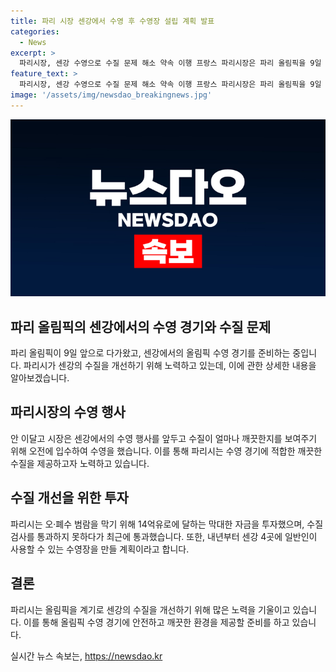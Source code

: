 ```yaml
---
title: 파리 시장 센강에서 수영 후 수영장 설립 계획 발표
categories:
  - News
excerpt: >
  파리시장, 센강 수영으로 수질 문제 해소 약속 이행 프랑스 파리시장은 파리 올림픽을 9일 앞두고 센강에서 수영을 펼치며 수질 문제에 대한 확신을 보였다. 14억유로의 자금을 들여 수질을 개선한 노력이 드디어 결과를 보여주고, 앞으로 일반인도 사용할 수 있는 수영장을 계획 중이라는 소식이 전해졌다. 파리 올림픽을 통해 센강의 변화를 보여주는 이 같은 행보는 지역사회와 환경에 대한 긍정적인 메시지를 전달하고 있다. (총 149자)
feature_text: >
  파리시장, 센강 수영으로 수질 문제 해소 약속 이행 프랑스 파리시장은 파리 올림픽을 9일 앞두고 센강에서 수영을 펼치며 수질 문제에 대한 확신을 보였다. 14억유로의 자금을 들여 수질을 개선한 노력이 드디어 결과를 보여주고, 앞으로 일반인도 사용할 수 있는 수영장을 계획 중이라는 소식이 전해졌다. 파리 올림픽을 통해 센강의 변화를 보여주는 이 같은 행보는 지역사회와 환경에 대한 긍정적인 메시지를 전달하고 있다. (총 149자)
image: '/assets/img/newsdao_breakingnews.jpg'
---
```


<p><img src="/assets/img/newsdao_breakingnews.jpg" alt="koreaapp 속보" /></p>

<h2 data-ke-size="size26">파리 올림픽의 센강에서의 수영 경기와 수질 문제</h2>

<p data-ke-size="size16">파리 올림픽이 9일 앞으로 다가왔고, 센강에서의 올림픽 수영 경기를 준비하는 중입니다. 파리시가 센강의 수질을 개선하기 위해 노력하고 있는데, 이에 관한 상세한 내용을 알아보겠습니다.</p>

<h2 data-ke-size="size24">파리시장의 수영 행사</h2>

<p data-ke-size="size16">안 이달고 시장은 센강에서의 수영 행사를 앞두고 수질이 얼마나 깨끗한지를 보여주기 위해 오전에 입수하여 수영을 했습니다. 이를 통해 파리시는 수영 경기에 적합한 깨끗한 수질을 제공하고자 노력하고 있습니다.</p>

<h2 data-ke-size="size24">수질 개선을 위한 투자</h2>

<p data-ke-size="size16">파리시는 오·폐수 범람을 막기 위해 14억유로에 달하는 막대한 자금을 투자했으며, 수질 검사를 통과하지 못하다가 최근에 통과했습니다. 또한, 내년부터 센강 4곳에 일반인이 사용할 수 있는 수영장을 만들 계획이라고 합니다.</p>

<h2 data-ke-size="size24">결론</h2>

<p data-ke-size="size16">파리시는 올림픽을 계기로 센강의 수질을 개선하기 위해 많은 노력을 기울이고 있습니다. 이를 통해 올림픽 수영 경기에 안전하고 깨끗한 환경을 제공할 준비를 하고 있습니다.</p>
실시간 뉴스 속보는, <a href="https://newsdao.kr" rel="dofollow">https://newsdao.kr</a>


